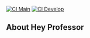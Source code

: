 [![CI Main](https://github.com/robertobritz/hey_professor/actions/workflows/laravel.yml/badge.svg?branch=main)](https://github.com/robertobritz/hey_professor/actions/workflows/laravel.yml)
[![CI Develop](https://github.com/robertobritz/hey_professor/actions/workflows/laravel.yml/badge.svg?branch=develop)](https://github.com/robertobritz/hey_professor/actions/workflows/laravel.yml)


## About Hey Professor
